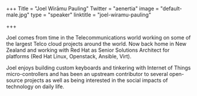 +++
Title = "Joel Wirāmu Pauling"
Twitter = "aenertia"
image = "default-male.jpg"
type = "speaker"
linktitle = "joel-wiramu-pauling"

+++

Joel comes from time in the Telecommunications world working on some of the largest Telco cloud projects around the world. Now back home in New Zealand and working with Red Hat as Senior Solutions Architect for platforms (Red Hat Linux, Openstack, Ansible, Virt). 

Joel enjoys building custom keyboards and tinkering with Internet of Things micro-controllers and has been an upstream contributor to several open-source projects as well as being interested in the social impacts of technology on daily life.

